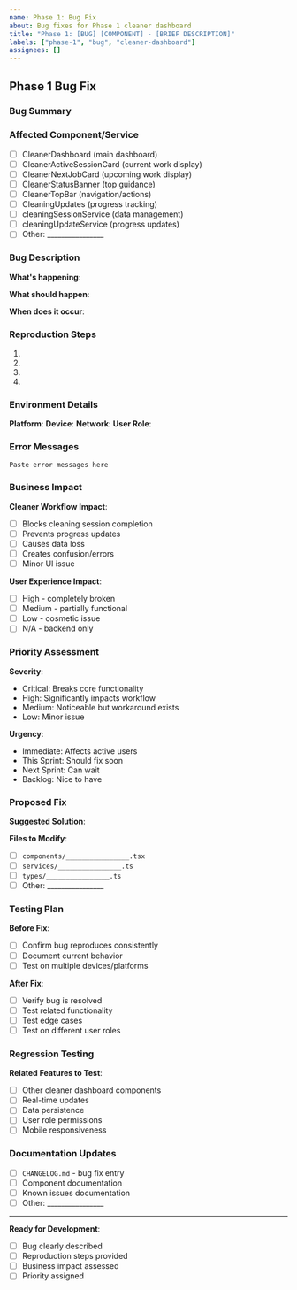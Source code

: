 ```yaml
---
name: Phase 1: Bug Fix
about: Bug fixes for Phase 1 cleaner dashboard
title: "Phase 1: [BUG] [COMPONENT] - [BRIEF DESCRIPTION]"
labels: ["phase-1", "bug", "cleaner-dashboard"]
assignees: []
---
```


## Phase 1 Bug Fix

### Bug Summary
<!-- Brief description of the bug -->

### Affected Component/Service
<!-- Which part of the cleaner dashboard is broken -->

- [ ] CleanerDashboard (main dashboard)
- [ ] CleanerActiveSessionCard (current work display)
- [ ] CleanerNextJobCard (upcoming work display)
- [ ] CleanerStatusBanner (top guidance)
- [ ] CleanerTopBar (navigation/actions)
- [ ] CleaningUpdates (progress tracking)
- [ ] cleaningSessionService (data management)
- [ ] cleaningUpdateService (progress updates)
- [ ] Other: ________________

### Bug Description

**What's happening**: <!-- Describe the bug behavior -->

**What should happen**: <!-- Describe expected behavior -->

**When does it occur**: <!-- Steps to reproduce -->

### Reproduction Steps

1. 
2. 
3. 
4. 

### Environment Details

**Platform**: <!-- iOS/Android/Both -->
**Device**: <!-- Simulator/Physical device -->
**Network**: <!-- WiFi/Cellular/Offline -->
**User Role**: <!-- cleaner/property_owner/co_host -->

### Error Messages

<!-- Any error messages or console output -->

```
Paste error messages here
```

### Business Impact

**Cleaner Workflow Impact**:
- [ ] Blocks cleaning session completion
- [ ] Prevents progress updates
- [ ] Causes data loss
- [ ] Creates confusion/errors
- [ ] Minor UI issue

**User Experience Impact**:
- [ ] High - completely broken
- [ ] Medium - partially functional
- [ ] Low - cosmetic issue
- [ ] N/A - backend only

### Priority Assessment

**Severity**: <!-- Critical/High/Medium/Low -->
- Critical: Breaks core functionality
- High: Significantly impacts workflow
- Medium: Noticeable but workaround exists
- Low: Minor issue

**Urgency**: <!-- Immediate/This Sprint/Next Sprint/Backlog -->
- Immediate: Affects active users
- This Sprint: Should fix soon
- Next Sprint: Can wait
- Backlog: Nice to have

### Proposed Fix

**Suggested Solution**: <!-- How you think this should be fixed -->

**Files to Modify**:
- [ ] `components/________________.tsx`
- [ ] `services/________________.ts`
- [ ] `types/________________.ts`
- [ ] Other: ________________

### Testing Plan

**Before Fix**:
- [ ] Confirm bug reproduces consistently
- [ ] Document current behavior
- [ ] Test on multiple devices/platforms

**After Fix**:
- [ ] Verify bug is resolved
- [ ] Test related functionality
- [ ] Test edge cases
- [ ] Test on different user roles

### Regression Testing

**Related Features to Test**:
- [ ] Other cleaner dashboard components
- [ ] Real-time updates
- [ ] Data persistence
- [ ] User role permissions
- [ ] Mobile responsiveness

### Documentation Updates

- [ ] `CHANGELOG.md` - bug fix entry
- [ ] Component documentation
- [ ] Known issues documentation
- [ ] Other: ________________

---

**Ready for Development**: <!-- Check when ready -->
- [ ] Bug clearly described
- [ ] Reproduction steps provided
- [ ] Business impact assessed
- [ ] Priority assigned
